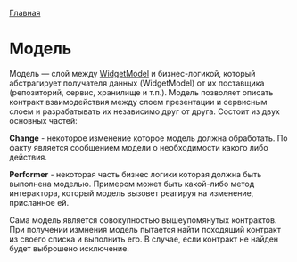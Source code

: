 [Главная](../main.md)

Модель
===========

Модель — слой между [WidgetModel](../ui/widget_model.md) и бизнес-логикой, который абстрагирует получателя данных (WidgetModel) от их поставщика (репозиторий, сервис, хранилище и т.п.). Модель позволяет описать контракт взаимодействия между слоем презентации и сервисным слоем и разрабатывать их независимо друг от друга. Состоит из двух основных частей:

**Change** - некоторое изменение которое модель должна обработать. По факту является сообщением модели о необходимости какого либо действия.

**Performer** - некоторая часть бизнес логики которая должна быть выполнена моделью. Примером может быть какой-либо метод интерактора, который модель вызовет реагируя на изменение, присланное ей.

Сама модель является совокупностью вышеупомянутых контрактов. При получении измнения модель пытается найти походящий контракт из своего списка и выполнить его. В случае, если контракт не найден будет выброшено исключение.